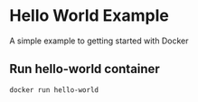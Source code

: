 # Hello World Example

A simple example to getting started with Docker

## Run hello-world container

```docker
docker run hello-world
```